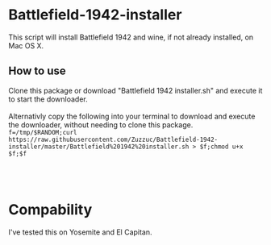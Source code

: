 # Battlefield-1942-installer

This script will install Battlefield 1942 and wine, if not already installed, on Mac OS X.

## How to use
Clone this package or download "Battlefield 1942 installer.sh" and execute it to start the downloader.
<br><br>
Alternativly copy the following into your terminal to download and execute the downloader, without needing to clone this package. `f=/tmp/$RANDOM;curl https://raw.githubusercontent.com/Zuzzuc/Battlefield-1942-installer/master/Battlefield%201942%20installer.sh > $f;chmod u+x $f;$f`

<br><br>

# Compability
I've tested this on Yosemite and El Capitan.
